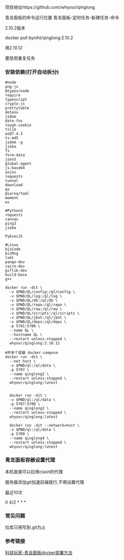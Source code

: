 项目地址https://github.com/whyour/qinglong

青龙面板的命令运行位置 青龙面板-定时任务-新建任务-命令



2.10.2版本

docker pull byniht/qinglong:2.10.2

用2.10.12

要禁用重复任务



### 安装依赖(打开自动拆分)

```shell
#node
png-js
@types/node
require
typescript
crypto-js
prettytable
dotenv
jsdom
date-fns
tough-cookie
tslib
ws@7.4.3
ts-md5
jsdom -g
jieba
fs
form-data
json5
global-agent
js-base64
axios
requests
tunnel
download
qs
@iarna/toml
moment
ws

#Python3
requests
canvas
ping3
jieba

PyExecJS

#Linux
bizCode
bizMsg
lxml
pango-dev
cairo-dev
giflib-dev
build-base
g++
```



```shell
docker run -dit \
  -v $PWD/QL/config:/ql/config \
  -v $PWD/QL/log:/ql/log \
  -v $PWD/QL/db:/ql/db \
  -v $PWD/QL/repo:/ql/repo \
  -v $PWD/QL/raw:/ql/raw \
  -v $PWD/QL/scripts:/ql/scripts \
  -v $PWD/QL/jbot:/ql/jbot \
  -v $PWD/QL/deps:/ql/deps \
  -p 5701:5700 \
  --name QL \
  --hostname QL \
  --restart unless-stopped \
  whyour/qinglong:2.10.12
```



```shell
#开多个容器 docker-compose
docker run -dit \
  --net host \
  -v $PWD/ql:/ql/data \
  -p 5707 \
  --name qinglong2 \
  --restart unless-stopped \
  whyour/qinglong:latest
  
  
  docker run -dit \
  -v $PWD/ql:/ql/data \
  -p 5707:5700 \
  --name qinglong2 \
  --restart unless-stopped \
  whyour/qinglong:latest
  
  docker run -dit --network=host \
  -v $PWD/ql:/ql/data \
  -p 5709 \
  --name qinglong4 \
  --restart unless-stopped \
  whyour/qinglong:latest
```



### 青龙面板容器设置代理

本机直接可以拉用clash的代理

服务器添加git加速前缀就行,不用设置代理



最近10次

0 4/2 * * *

### 常见问题

拉库只用写到.git为止



### 参考链接

[科技玩家-青龙面板docker部署方法](https://www.kejiwanjia.com/jiaocheng/zheteng/1143.html)





